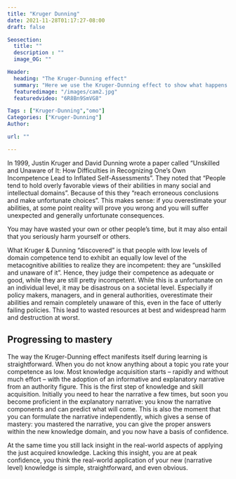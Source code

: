 ```yaml
---
title: "Kruger Dunning"
date: 2021-11-28T01:17:27-08:00
draft: false

Seosection:
  title: ""
  description : ""
  image_OG: ""

Header:
  heading: "The Kruger-Dunning effect"
  summary: "Here we use the Kruger-Dunning effect to show what happens if you do not acquire real-world comptences and instead get stuck in a narrative or ideology that you take, by default as true, because you avoid testing it in the real world."
  featuredimage: "/images/cam2.jpg"
  featuredvideo: "6R8Bn9SmVG8"

Tags : ["Kruger-Dunning","omo"]
Categories: ["Kruger-Dunning"]
Author:

url: ""

---
```

In 1999, Justin Kruger and David Dunning wrote a paper called “Unskilled and Unaware of It: How Difficulties in Recognizing One’s Own Incompetence Lead to Inflated Self-Assessments”. They noted that “People tend to hold overly favorable views of their abilities in many social and intellectual domains”. Because of this they “reach erroneous conclusions and make unfortunate choices”. This makes sense: if you overestimate your abilities, at some point reality will prove you wrong and you will suffer unexpected and generally unfortunate consequences.

You may have wasted your own or other people’s time, but it may also entail that you seriously harm yourself or others.

What Kruger & Dunning “discovered” is that people with low levels of domain competence tend to exhibit an equally low level of the metacognitive abilities to realize they are incompetent: they are “unskilled and unaware of it”. Hence, they judge their competence as adequate or good, while they are still pretty incompetent. While this is a unfortunate on an individual level, it may be disastrous on a societal level. Especially if policy makers, managers, and in general authorities, overestimate their abilities and remain completely unaware of this, even in the face of utterly failing policies. This lead to wasted resources at best and widespread harm and destruction at worst.

## Progressing to mastery
The way the Kruger-Dunning effect manifests itself during learning is straightforward. When you do not know anything about a topic you rate your competence as low. Most knowledge acquisition starts – rapidly and without much effort – with the adoption of an informative and explanatory narrative from an authority figure. This is the first step of knowledge and skill acquisition. Initially you need to hear the narrative a few times, but soon you become proficient in the explanatory narrative: you know the narrative components and can predict what will come. This is also the moment that you can formulate the narrative independently, which gives a sense of mastery: you mastered the narrative, you can give the proper answers within the new knowledge domain, and you now have a basis of confidence.

At the same time you still lack insight in the real-world aspects of applying the just acquired knowledge. Lacking this insight, you are at peak confidence, you think the real-world application of your new (narrative level) knowledge is simple, straightforward, and even obvious.
